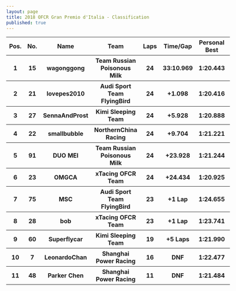 ```yaml
---
layout: page
title: 2018 OFCR Gran Premio d'Italia - Classification
published: true
---
```

<font size="2">
<table style="width:120%">
	<tr>
		<th>Pos.</th>
		<th>No.</th>
		<th>Name</th>
		<th>Team</th>
		<th>Laps</th>
		<th>Time/Gap</th>
		<th>Personal Best</th>
		<th>Position Diff</th>
	</tr>
	<tr>
		<th>1</th>
		<th>15</th>
		<th>wagonggong</th>
		<th>Team Russian Poisonous Milk</th>
		<th>24</th>
		<th>33:10.969</th>
		<th>1:20.443</th>
		<th>0</th>
	</tr>
	<tr>
		<th>2</th>
		<th>21</th>
		<th>lovepes2010</th>
		<th>Audi Sport Team FlyingBird</th>
		<th>24</th>
		<th>+1.098</th>
		<th>1:20.416</th>
		<th>0</th>
	</tr>
	<tr>
		<th>3</th>
		<th>27</th>
		<th>SennaAndProst</th>
		<th>Kimi Sleeping Team</th>
		<th>24</th>
		<th>+5.928</th>
		<th>1:20.888</th>
		<th>0</th>
	</tr>
	<tr>
		<th>4</th>
		<th>22</th>
		<th>smallbubble</th>
		<th>NorthernChina Racing</th>
		<th>24</th>
		<th>+9.704</th>
		<th>1:21.221</th>
		<th>+1</th>
	</tr>
	<tr>
		<th>5</th>
		<th>91</th>
		<th>DUO MEI</th>
		<th>Team Russian Poisonous Milk</th>
		<th>24</th>
		<th>+23.928</th>
		<th>1:21.244</th>
		<th>+2</th>
	</tr>
	<tr>
		<th>6</th>
		<th>23</th>
		<th>OMGCA</th>
		<th>xTacing OFCR Team</th>
		<th>24</th>
		<th>+24.434</th>
		<th>1:20.925</th>
		<th>-2</th>
	</tr>
	<tr>
		<th>7</th>
		<th>75</th>
		<th>MSC</th>
		<th>Audi Sport Team FlyingBird</th>
		<th>23</th>
		<th>+1 Lap</th>
		<th>1:24.655</th>
		<th>+4</th>
	</tr>
	<tr>
		<th>8</th>
		<th>28</th>
		<th>bob</th>
		<th>xTacing OFCR Team</th>
		<th>23</th>
		<th>+1 Lap</th>
		<th>1:23.741</th>
		<th>+2</th>
	</tr>
	<tr>
		<th>9</th>
		<th>60</th>
		<th>Superflycar</th>
		<th>Kimi Sleeping Team</th>
		<th>19</th>
		<th>+5 Laps</th>
		<th>1:21.990</th>
		<th>0</th>
	</tr>
	<tr>
		<th>10</th>
		<th>7</th>
		<th>LeonardoChan</th>
		<th>Shanghai Power Racing</th>
		<th>16</th>
		<th>DNF</th>
		<th>1:22.477</th>
		<th>-2</th>
	</tr>
	<tr>
		<th>11</th>
		<th>48</th>
		<th>Parker Chen</th>
		<th>Shanghai Power Racing</th>
		<th>11</th>
		<th>DNF</th>
		<th>1:21.484</th>
		<th>-5</th>
	</tr>
</table>
</font>